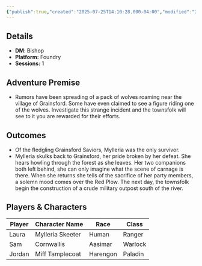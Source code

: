 ```yaml
---
{"publish":true,"created":"2025-07-25T14:10:28.000-04:00","modified":"2025-09-29T09:20:52.504-04:00","published":"2025-09-29T09:20:52.504-04:00","cssclasses":"","DM":"Bishop","Players":["Laura","Sam","Jordan"],"Platform":"Foundry","Sessions":1,"Start Date":"2024-06-04"}
---
```


## Details
- **DM**: Bishop
- **Platform:** Foundry
- **Sessions:** 1

## Adventure Premise
- Rumors have been spreading of a pack of wolves roaming near the village of Grainsford. Some have even claimed to see a figure riding one of the wolves. Investigate this strange incident and the townsfolk will see to it you are rewarded for their efforts.

## Outcomes
- Of the fledgling Grainsford Saviors, Mylleria was the only survivor.
- Mylleria skulks back to Grainsford, her pride broken by her defeat. She hears howling through the forest as she leaves. Her two companions both left behind, she can only imagine what the scene of carnage is there. When she returns she tells of the sacrifice of her party members, a solemn mood comes over the Red Plow. The next day, the townsfolk begin the construction of a crude military outpost south of the river.

## Players & Characters
| Player              | Character Name   | Race     | Class   |
| ------------------- | ---------------- | -------- | ------- |
| Laura | Mylleria Skeeter | Human    | Ranger  |
| Sam | Cornwallis       | Aasimar  | Warlock |
| Jordan | Miff Tamplecoat  | Harengon | Paladin |

